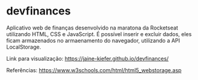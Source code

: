 # devfinances

Aplicativo web de finanças desenvolvido na maratona da Rocketseat utilizando HTML, CSS e JavaScript.
É possível inserir e excluir dados, eles ficam armazenados no armaenamento do navegador, utilizando a API LocalStorage.

Link para visualização: https://jaine-kiefer.github.io/devfinances/

Referências:
https://www.w3schools.com/html/html5_webstorage.asp


